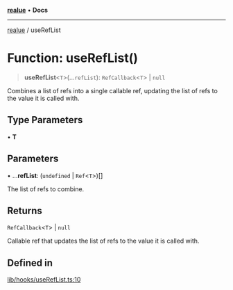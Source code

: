 [**realue**](../README.md) • **Docs**

***

[realue](../README.md) / useRefList

# Function: useRefList()

> **useRefList**\<`T`\>(...`refList`): `RefCallback`\<`T`\> \| `null`

Combines a list of refs into a single callable ref, updating the list of refs to the value it is called with.

## Type Parameters

• **T**

## Parameters

• ...**refList**: (`undefined` \| `Ref`\<`T`\>)[]

The list of refs to combine.

## Returns

`RefCallback`\<`T`\> \| `null`

Callable ref that updates the list of refs to the value it is called with.

## Defined in

[lib/hooks/useRefList.ts:10](https://github.com/nevoland/realue/blob/bd94583533dfd64901173bd4809940f1a6c957d9/lib/hooks/useRefList.ts#L10)
